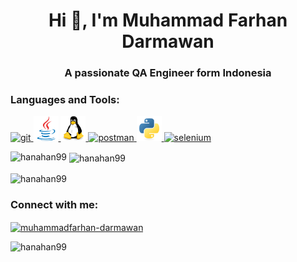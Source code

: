 <h1 align="center">Hi 👋, I'm Muhammad Farhan Darmawan</h1>
<h3 align="center">A passionate QA Engineer form Indonesia</h3>

<h3 align="left">Languages and Tools:</h3>
<p align="left"> <a href="https://git-scm.com/" target="_blank" rel="noreferrer"> <img src="https://www.vectorlogo.zone/logos/git-scm/git-scm-icon.svg" alt="git" width="40" height="40"/> </a> <a href="https://www.java.com" target="_blank" rel="noreferrer"> <img src="https://raw.githubusercontent.com/devicons/devicon/master/icons/java/java-original.svg" alt="java" width="40" height="40"/> </a> <a href="https://www.linux.org/" target="_blank" rel="noreferrer"> <img src="https://raw.githubusercontent.com/devicons/devicon/master/icons/linux/linux-original.svg" alt="linux" width="40" height="40"/> </a> <a href="https://postman.com" target="_blank" rel="noreferrer"> <img src="https://www.vectorlogo.zone/logos/getpostman/getpostman-icon.svg" alt="postman" width="40" height="40"/> </a> <a href="https://www.python.org" target="_blank" rel="noreferrer"> <img src="https://raw.githubusercontent.com/devicons/devicon/master/icons/python/python-original.svg" alt="python" width="40" height="40"/> </a> <a href="https://www.selenium.dev" target="_blank" rel="noreferrer"> <img src="https://raw.githubusercontent.com/detain/svg-logos/780f25886640cef088af994181646db2f6b1a3f8/svg/selenium-logo.svg" alt="selenium" width="40" height="40"/> </a> </p>

<p><img align="left" src="https://github-readme-stats.vercel.app/api/top-langs?username=hanahan99&show_icons=true&locale=en&layout=compact" alt="hanahan99" /></p>

<p>&nbsp;<img align="center" src="https://github-readme-stats.vercel.app/api?username=hanahan99&show_icons=true&theme=dark&locale=en" alt="hanahan99" /></p>

<p><img align="center" src="https://github-readme-streak-stats.herokuapp.com/?user=hanahan99&" alt="hanahan99" /></p>
<h3 align="left">Connect with me:</h3>
<p align="left">
<a href="https://linkedin.com/in/muhammadfarhan-darmawan" target="blank"><img align="center" src="https://raw.githubusercontent.com/rahuldkjain/github-profile-readme-generator/master/src/images/icons/Social/linked-in-alt.svg" alt="muhammadfarhan-darmawan" height="30" width="40" /></a>
</p>
<p align="left"> <img src="https://komarev.com/ghpvc/?username=hanahan99&label=Profile%20views&color=0e75b6&style=flat-square" alt="hanahan99" /> </p>


